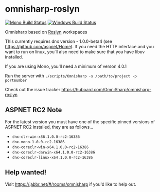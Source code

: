 omnisharp-roslyn
================

[![Mono Build Status](https://travis-ci.org/OmniSharp/omnisharp-roslyn.svg?branch=master)](https://travis-ci.org/OmniSharp/omnisharp-roslyn)
[![Windows Build Status](https://ci.appveyor.com/api/projects/status/github/OmniSharp/omnisharp-roslyn?branch=master&svg=true)](https://ci.appveyor.com/project/nosami/omnisharp-roslyn)

Omnisharp based on [Roslyn](https://github.com/dotnet/roslyn) workspaces

This currently requires dnx version - 1.0.0-beta4 (see https://github.com/aspnet/Home). If you need the HTTP interface and you want to run on linux, you'll also need to make sure that you have libuv installed.

If you are using Mono, you'll need a minimum of verson 4.0.1

Run the server with ```./scripts/Omnisharp -s /path/to/project -p portnumber```

Check out the issue tracker https://huboard.com/OmniSharp/omnisharp-roslyn

## ASPNET RC2 Note
For the latest version you must have one of the specific pinned versions of ASPNET RC2 installed, they are as follows...
* `dnx-clr-win-x86.1.0.0-rc2-16386`
* `dnx-mono.1.0.0-rc2-16386`
* `dnx-coreclr-win-x64.1.0.0-rc2-16386`
* `dnx-coreclr-darwin-x64.1.0.0-rc2-16386`
* `dnx-coreclr-linux-x64.1.0.0-rc2-16386`

## Help wanted!
Visit https://jabbr.net/#/rooms/omnisharp if you'd like to help out.

